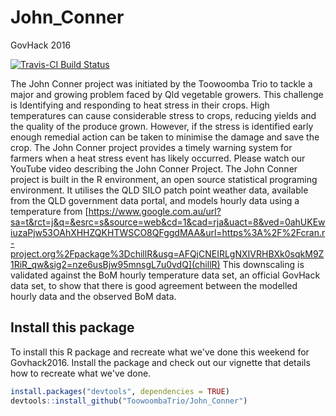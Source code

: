 # John_Conner
GovHack 2016

[![Travis-CI Build Status](https://travis-ci.org/ToowoombaTrio/John_Conner.svg?branch=master)](https://travis-ci.org/ToowoombaTrio/John_Conner)

The John Conner project was initiated by the Toowoomba Trio to tackle a major and growing problem faced by Qld vegetable growers. This challenge is Identifying and responding to heat stress in their crops. High temperatures can cause considerable stress to crops, reducing yields and the quality of the produce grown. However, if the stress is identified early enough remedial action can be taken to minimise the damage and save the crop. The John Conner project provides a timely warning system for farmers when a heat stress event has likely occurred. Please watch our YouTube video describing the John Conner Project. The John Conner project is built in the R environment, an open source statistical programing environment. It utilises the QLD SILO patch point weather data, available from the QLD government data portal, and models hourly data using a temperature from [https://www.google.com.au/url?sa=t&rct=j&q=&esrc=s&source=web&cd=1&cad=rja&uact=8&ved=0ahUKEwiuzaPjw53OAhXHHZQKHTWSCO8QFggdMAA&url=https%3A%2F%2Fcran.r-project.org%2Fpackage%3DchillR&usg=AFQjCNEIRLgNXIVRHBXk0sqkM9Z1RiR_qw&sig2=nze6usBjw95mnsgL7u0vdQ](chillR) This downscaling is validated against the BoM hourly temperature data set, an official GovHack data set, to show that there is good agreement between the modelled hourly data and the observed BoM data.

## Install this package
To install this R package and recreate what we've done this weekend for Govhack2016. Install the package and check out our vignette that details how to recreate what we've done.

```r
install.packages("devtools", dependencies = TRUE)
devtools::install_github("ToowoombaTrio/John_Conner")
```
